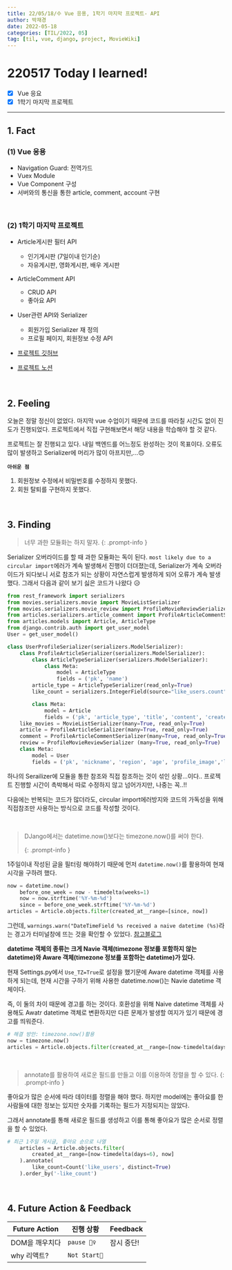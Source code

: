 ```yaml
---
title: 22/05/18/수 Vue 응용, 1학기 마지막 프로젝트- API
author: 박재경
date: 2022-05-18
categories: [TIL/2022, 05]
tag: [til, vue, django, project, MovieWiki]
---
```


# 220517 Today I learned!

- [x] Vue 응요
- [x] 1학기 마지막 프로젝트

---

## 1. Fact 

### (1)  Vue 응용

- Navigation Guard: 전역가드 
- Vuex Module 
- Vue Component 구성
- 서버와의 통신을 통한 article, comment, account 구현

<br>

### (2) 1학기 마지막 프로젝트

- Article게시판 필터 API
  - 인기게시판 (7일이내 인기순)
  - 자유게시판, 영화게시판, 배우 게시판

- ArticleComment API
  - CRUD API 
  - 좋아요 API 
- User관련 API와 Serializer
  - 회원가입 Serializer 재 정의
  - 프로필 페이지, 회원정보 수정 API 
- [프로젝트 깃허브](https://github.com/JaeKP/MovieWiki)
- [프로젝트 노션](https://evanescent-tuba-146.notion.site/d71f0e701e314d7abfcf72ede38fe8b6)

<br>

## 2. Feeling

오늘은 정말 정신이 없었다. 마지막 vue 수업이기 때문에 코드를 따라칠 시간도 없이 진도가 진행되었다. 프로젝트에서 직접 구현해보면서 해당 내용을 학습해야 할 것 같다. 

프로젝트는 잘 진행되고 있다. 내일 백엔드를 어느정도 완성하는 것이 목표이다. 오류도 많이 발생하고 Serializer에 머리가 많이 아프지만,...🙃 

**`아쉬운 점`** 

1. 회원정보 수정에서 비밀번호를 수정하지 못했다. 
2. 회원 탈퇴를 구현하지 못했다. 

<br>

## 3. Finding 

> 너무 과한 모듈화는 하지 말자.
{: .prompt-info }

Serializer 오버라이드를 할 때 과한 모듈화는 독이 된다.  `most likely due to a circular import`에러가 계속 발생해서 진행이 더뎌졌는데, Serializer가 계속 오버라이드가 되다보니 서로 참조가 되는 상황이 자연스럽게 발생하게 되어 오류가 계속 발생했다. 그래서 다음과 같이 보기 싫은 코드가 나왔다 😥

```python
from rest_framework import serializers
from movies.serializers.movie import MovieListSerializer
from movies.serializers.movie_review import ProfileMovieReviewSerializer
from articles.serializers.article_comment import ProfileArticleCommentSerializer
from articles.models import Article, ArticleType
from django.contrib.auth import get_user_model
User = get_user_model()

class UserProfileSerializer(serializers.ModelSerializer):
    class ProfileArticleSerializer(serializers.ModelSerializer):
        class ArticleTypeSerializer(serializers.ModelSerializer):
            class Meta:
                model = ArticleType
                fields = ('pk', 'name')
        article_type = ArticleTypeSerializer(read_only=True)
        like_count = serializers.IntegerField(source="like_users.count", read_only=True)

        class Meta:
            model = Article
            fields = ('pk', 'article_type', 'title', 'content', 'created_at', 'article_type','like_count',)
    like_movies = MovieListSerializer(many=True, read_only=True)
    article = ProfileArticleSerializer(many=True, read_only=True)
    comment = ProfileArticleCommentSerializer(many=True, read_only=True)
    review = ProfileMovieReviewSerializer (many=True, read_only=True)
    class Meta:
        model = User
        fields = ('pk', 'nickname', 'region', 'age', 'profile_image','like_movies',  'article',  'comment',  'review',)
```

하나의 Serailizer에 모듈을 통한 참조와 직접 참조하는 것이 섞인 상황...이다.. 프로젝트 진행할 시간이 촉박해서 따로 수정하지 않고 넘어가지만, 나중는 꼭..!!

다음에는 반복되는 코드가 많더라도, circular import에러방지와 코드의 가독성을 위해 직접참조만 사용하는 방식으로 코드를 작성할 것이다. 

<br>

> DJango에서는 datetime.now()보다는 timezone.now()를 써야 한다. 
>
> {: .prompt-info }

1주일이내 작성된 글을 필터링 해야하기 때문에 먼저 `datetime.now()`를 활용하여 현재 시각을 구하려 했다. 

```python
now = datetime.now()
    before_one_week = now - timedelta(weeks=1)
    now = now.strftime('%Y-%m-%d')
    since = before_one_week.strftime('%Y-%m-%d')
articles = Article.objects.filter(created_at__range=[since, now])
```

그런데, `warnings.warn("DateTimeField %s received a naive datetime (%s)`라는 경고가 터미널창에 뜨는 것을 확인할 수 있었다. [참고블로그 ](https://it-eldorado.tistory.com/13)

**datetime 객체의 종류는 크게 Navie 객체(timezone 정보를 포함하지 않는 datetime)와 Aware 객체(timezone 정보를 포함하는 datetime)가 있다.** 

현재 Settings.py에서 `Use_TZ=True`로 설정을 했기문에 Aware datetime 객체를 사용하게 되는데, 현재 시간을 구하기 위해 사용한 datetime.now()는 Navie datetime 객체이다. 

즉, 이 둘의 차이 때문에 경고를 하는 것이다. 호환성을 위해 Naive datetime 객체를 사용해도 Awatr datetime 객체로 변환하지만 다른 문제가 발생할 여지가 있기 때문에 경고를 띄워준다. 

```python
# 해결 방안: timezone.now()활용
now = timezone.now()
articles = Article.objects.filter(created_at__range=[now-timedelta(days=6), now])
```

<br>

> annotate를 활용하여 새로운 필드를 만들고  이를 이용하여 정렬을 할 수 있다.
{: .prompt-info }

좋아요가 많은 순서에 따라 데이터를 정렬을 해야 했다. 하지만 model에는 좋아요를 한 사람들에 대한 정보는 있지만 숫자를 기록하는 필드가 지정되지는 않았다. 

그래서 annotate를 통해 새로운 필드를 생성하고 이를 통해 좋아요가 많은 순서로 정렬을 할 수 있었다. 

```	python
# 최근 1주일 게시글, 좋아요 순으로 나열
    articles = Article.objects.filter(
        created_at__range=[now-timedelta(days=6), now]
    ).annotate(
        like_count=Count('like_users', distinct=True)
    ).order_by('-like_count')
```

<br>

## 4. Future Action & Feedback

| Future Action  | 진행 상황    | Feedback   |
| -------------- | ------------ | ---------- |
| DOM을 깨우치다 | `pause 🤦‍♀️`   | 잠시 중단! |
| why 리액트?    | `Not Start🌙` |            |

<br>
